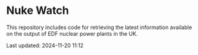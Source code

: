 # Nuke Watch

This repository includes code for retrieving the latest information available on the output of EDF nuclear power plants in the UK.

Last updated: 2024-11-20 11:12